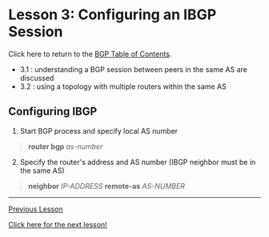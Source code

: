 # Lesson 3: Configuring an IBGP Session

Click here to return to the [BGP Table of Contents](../README.md).

 * 3.1 : understanding a BGP session between peers in the same AS are discussed
 * 3.2 : using a topology with multiple routers within the same AS

## Configuring IBGP

1. Start BGP process and specify local AS number

> __router bgp__ _as-number_

2. Specify the router's address and AS number (IBGP neighbor must be in the same AS)

> __neighbor__ _IP-ADDRESS_ __remote-as__ _AS-NUMBER_

---

[Previous Lesson](../3.1.md)

[Click here for the next lesson!](./4.1.md)
